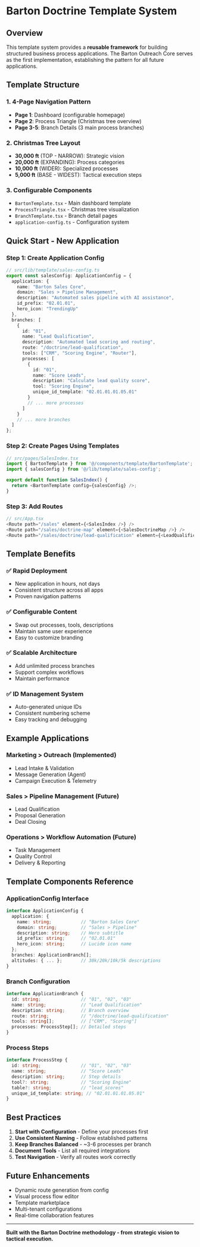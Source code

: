 # Barton Doctrine Template System

## Overview

This template system provides a **reusable framework** for building structured business process applications. The Barton Outreach Core serves as the first implementation, establishing the pattern for all future applications.

## Template Structure

### 1. **4-Page Navigation Pattern**
- **Page 1**: Dashboard (configurable homepage)
- **Page 2**: Process Triangle (Christmas tree overview)
- **Page 3-5**: Branch Details (3 main process branches)

### 2. **Christmas Tree Layout**
- **30,000 ft** (TOP - NARROW): Strategic vision
- **20,000 ft** (EXPANDING): Process categories  
- **10,000 ft** (WIDER): Specialized processes
- **5,000 ft** (BASE - WIDEST): Tactical execution steps

### 3. **Configurable Components**
- `BartonTemplate.tsx` - Main dashboard template
- `ProcessTriangle.tsx` - Christmas tree visualization
- `BranchTemplate.tsx` - Branch detail pages
- `application-config.ts` - Configuration system

## Quick Start - New Application

### Step 1: Create Application Config
```typescript
// src/lib/template/sales-config.ts
export const salesConfig: ApplicationConfig = {
  application: {
    name: "Barton Sales Core",
    domain: "Sales > Pipeline Management",
    description: "Automated sales pipeline with AI assistance",
    id_prefix: "02.01.01",
    hero_icon: "TrendingUp"
  },
  branches: [
    {
      id: "01",
      name: "Lead Qualification",
      description: "Automated lead scoring and routing",
      route: "/doctrine/lead-qualification",
      tools: ["CRM", "Scoring Engine", "Router"],
      processes: [
        {
          id: "01",
          name: "Score Leads",
          description: "Calculate lead quality score",
          tool: "Scoring Engine",
          unique_id_template: "02.01.01.01.05.01"
        }
        // ... more processes
      ]
    }
    // ... more branches
  ]
};
```

### Step 2: Create Pages Using Templates
```typescript
// src/pages/SalesIndex.tsx
import { BartonTemplate } from '@/components/template/BartonTemplate';
import { salesConfig } from '@/lib/template/sales-config';

export default function SalesIndex() {
  return <BartonTemplate config={salesConfig} />;
}
```

### Step 3: Add Routes
```typescript
// src/App.tsx
<Route path="/sales" element={<SalesIndex />} />
<Route path="/sales/doctrine-map" element={<SalesDoctrineMap />} />
<Route path="/sales/doctrine/lead-qualification" element={<LeadQualificationPage />} />
```

## Template Benefits

### ✅ **Rapid Deployment**
- New application in hours, not days
- Consistent structure across all apps
- Proven navigation patterns

### ✅ **Configurable Content**
- Swap out processes, tools, descriptions
- Maintain same user experience
- Easy to customize branding

### ✅ **Scalable Architecture**
- Add unlimited process branches
- Support complex workflows
- Maintain performance

### ✅ **ID Management System**
- Auto-generated unique IDs
- Consistent numbering scheme
- Easy tracking and debugging

## Example Applications

### Marketing > Outreach (Implemented)
- Lead Intake & Validation
- Message Generation (Agent)
- Campaign Execution & Telemetry

### Sales > Pipeline Management (Future)
- Lead Qualification
- Proposal Generation
- Deal Closing

### Operations > Workflow Automation (Future)
- Task Management
- Quality Control
- Delivery & Reporting

## Template Components Reference

### ApplicationConfig Interface
```typescript
interface ApplicationConfig {
  application: {
    name: string;           // "Barton Sales Core"
    domain: string;         // "Sales > Pipeline"
    description: string;    // Hero subtitle
    id_prefix: string;      // "02.01.01"
    hero_icon: string;      // Lucide icon name
  };
  branches: ApplicationBranch[];
  altitudes: { ... };       // 30k/20k/10k/5k descriptions
}
```

### Branch Configuration
```typescript
interface ApplicationBranch {
  id: string;               // "01", "02", "03"
  name: string;             // "Lead Qualification"
  description: string;      // Branch overview
  route: string;            // "/doctrine/lead-qualification"
  tools: string[];          // ["CRM", "Scoring"]
  processes: ProcessStep[]; // Detailed steps
}
```

### Process Steps
```typescript
interface ProcessStep {
  id: string;               // "01", "02", "03"
  name: string;             // "Score Leads"
  description: string;      // Step details
  tool?: string;            // "Scoring Engine"
  table?: string;           // "lead_scores"
  unique_id_template: string; // "02.01.01.01.05.01"
}
```

## Best Practices

1. **Start with Configuration** - Define your processes first
2. **Use Consistent Naming** - Follow established patterns
3. **Keep Branches Balanced** - ~3-6 processes per branch
4. **Document Tools** - List all required integrations
5. **Test Navigation** - Verify all routes work correctly

## Future Enhancements

- Dynamic route generation from config
- Visual process flow editor
- Template marketplace
- Multi-tenant configurations
- Real-time collaboration features

---

**Built with the Barton Doctrine methodology - from strategic vision to tactical execution.**